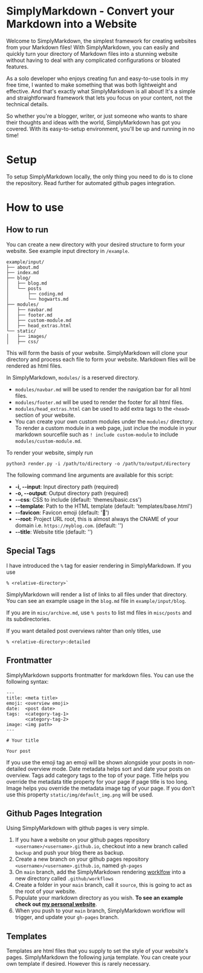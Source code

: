 # SimplyMarkdown - Convert your Markdown into a Website

Welcome to SimplyMarkdown, the simplest framework for creating websites from your Markdown files! With SimplyMarkdown, you can easily and quickly turn your directory of Markdown files into a stunning website without having to deal with any complicated configurations or bloated features.

As a solo developer who enjoys creating fun and easy-to-use tools in my free time, I wanted to make something that was both lightweight and effective. And that's exactly what SimplyMarkdown is all about! It's a simple and straightforward framework that lets you focus on your content, not the technical details.

So whether you're a blogger, writer, or just someone who wants to share their thoughts and ideas with the world, SimplyMarkdown has got you covered. With its easy-to-setup environment, you'll be up and running in no time!

# Setup

To setup SimplyMarkdown locally, the only thing you need to do is to clone the repository. Read further for automated github pages integration.

# How to use

## How to run

You can create a new directory with your desired structure to form your website. See example input directory in `/example`.

```
example/input/
├── about.md
├── index.md
├── blog/
│   ├── blog.md
│   └── posts
│       ├── coding.md
│       └── hogwarts.md
├── modules/
│   ├── navbar.md
│   ├── footer.md
│   ├── custom-module.md
│   ├── head_extras.html
└── static/
│   ├── images/
│   ├── css/
```

This will form the basis of your website. SimplyMarkdown will clone your directory and process each file to form your website. Markdown files will be rendered as html files.


In SimplyMarkdown, `modules/` is a reserved directory. 
- `modules/navbar.md` will be used to render the navigation bar for all html files. 
- `modules/footer.md` will be used to render the footer for all html files.
- `modules/head_extras.html` can be used to add extra tags to the `<head>` section of your website.
- You can create your own custom modules under the `modules/` directory. To render a custom module in a web page, just inclue the module in your markdown sourcefile such as `! include custom-module` to include `modules/custom-module.md`. 

To render your website, simply run 

```
python3 render.py -i /path/to/directory -o /path/to/output/directory
```

The following command line arguments are available for this script:

- **-i, --input**: Input directory path (required)
- **-o, --output**: Output directory path (required)
- **--css**: CSS to include (default: 'themes/basic.css')
- **--template**: Path to the HTML template (default: 'templates/base.html')
- **--favicon**: Favicon emoji (default: '👤')
- **--root**: Project URL root, this is almost always the CNAME of your domain i.e. `https://myblog.com`. (default: '')
- **--title**: Website title (default: '')

## Special Tags

I have introduced the `%` tag for easier rendering in SimplyMarkdown. If you use 

```
% <relative-directory>`
```

SimplyMarkdown will render a list of links to all files under that directory. You can see an example usage in the `blog.md` file in `example/input/blog`.

If you are in `misc/archive.md`, use `% posts` to list md files in `misc/posts` and its subdirectories. 

If you want detailed post overviews rahter than only titles, use 

```
% <relative-directory>:detailed
```

## Frontmatter

SimplyMarkdown supports frontmatter for markdown files. You can use the following syntax:

```
---
title: <meta title>
emoji: <overview emoji>
date:  <post date>
tags:  <category-tag-1>
       <category-tag-2>
image: <img path>
---

# Your title

Your post
```

If you use the emoji tag an emoji will be shown alongside your posts in non-detailed overview mode.
Date metadata helps sort and date your posts on overview.
Tags add category tags to the top of your page.
Title helps you override the metadata title property for your page if page title is too long.
Image helps you override the metadata image tag of your page. If you don't use this property `static/img/default_img.png` will be used.

## Github Pages Integration

Using SimplyMarkdown with github pages is very simple. 

1. If you have a website on your github pages repository `<username>/<username>.github.io`, checkout into a new branch called `backup` and push your blog there as backup.
1. Create a new branch on your github pages repository `<username>/<username>.github.io`, named `gh-pages`
1. On `main` branch, add the SimplyMarkdown rendering [worklfow](/workflow/render.yaml) into a new directory called `.github/workflows`
1. Create a folder in your `main` branch, call it `source`, this is going to act as the root of your website.
1. Populate your markdown directory as you wish. **To see an example check out [my personal website](https://github.com/cemreefe/cemreefe.github.io)**.
1. When you push to your `main` branch, SimplyMarkdown workflow will trigger, and update your `gh-pages` branch.



## Templates

Templates are html files that you supply to set the style of your website's pages. SimplyMarkdown the following junja template. You can create your own template if desired. However this is rarely necessary.
